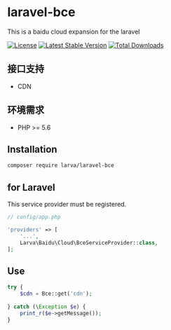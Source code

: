 # laravel-bce

This is a baidu cloud expansion for the laravel

[![License](https://poser.pugx.org/larva/laravel-bce/license.svg)](https://packagist.org/packages/larva/laravel-bce)
[![Latest Stable Version](https://poser.pugx.org/larva/laravel-bce/v/stable.png)](https://packagist.org/packages/larva/laravel-bce)
[![Total Downloads](https://poser.pugx.org/larva/laravel-bce/downloads.png)](https://packagist.org/packages/larva/laravel-bce)

## 接口支持
- CDN

## 环境需求

- PHP >= 5.6

## Installation

```bash
composer require larva/laravel-bce
```

## for Laravel

This service provider must be registered.

```php
// config/app.php

'providers' => [
    '...',
    Larva\Baidu\Cloud\BceServiceProvider::class,
];
```


## Use

```php
try {
	$cdn = Bce::get('cdn');
	
} catch (\Exception $e) {
	print_r($e->getMessage());
}
```